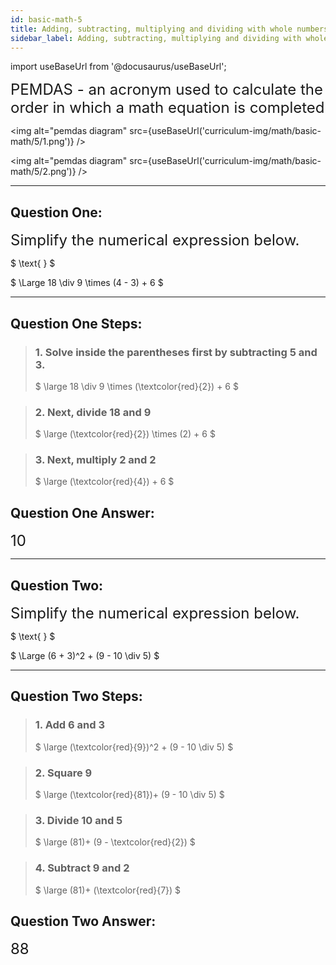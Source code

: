 ```yaml
---
id: basic-math-5
title: Adding, subtracting, multiplying and dividing with whole numbers (PEMDAS)
sidebar_label: Adding, subtracting, multiplying and dividing with whole numbers (PEMDAS)
---
```


import useBaseUrl from '@docusaurus/useBaseUrl';

<font size="5">PEMDAS - an acronym used to calculate the order in which a math equation is completed</font>

<img alt="pemdas diagram" src={useBaseUrl('curriculum-img/math/basic-math/5/1.png')} />

<img alt="pemdas diagram" src={useBaseUrl('curriculum-img/math/basic-math/5/2.png')} />

---

## Question One:

<font size="5">Simplify the numerical expression below.</font>

$
  \text{ }
$

$
  \Large 18 \div 9 \times (4 - 3) + 6
$

---

## Question One Steps:

> ### 1. Solve inside the parentheses first by subtracting 5 and 3.
>
> $
  \large 18 \div 9 \times (\textcolor{red}{2}) + 6
$

> ### 2. Next, divide 18 and 9
>
> $
  \large (\textcolor{red}{2}) \times (2) + 6
$

> ### 3. Next, multiply 2 and 2
>
> $
  \large (\textcolor{red}{4}) + 6
$

## Question One Answer:

<font size="5">10</font>

---

## Question Two:

<font size="5">Simplify the numerical expression below.</font>

$
  \text{ }
$

$
  \Large (6 + 3)^2 + (9 - 10 \div 5)
$

---

## Question Two Steps:

> ### 1. Add 6 and 3
>
> $
  \large (\textcolor{red}{9})^2 + (9 - 10 \div 5)
$

> ### 2. Square 9
>
> $
  \large (\textcolor{red}{81})+ (9 - 10 \div 5)
$

> ### 3. Divide 10 and 5
>
> $
  \large (81)+ (9 - \textcolor{red}{2})
$

> ### 4. Subtract 9 and 2
>
> $
  \large (81)+ (\textcolor{red}{7})
$

## Question Two Answer:

<font size="5">88</font>
